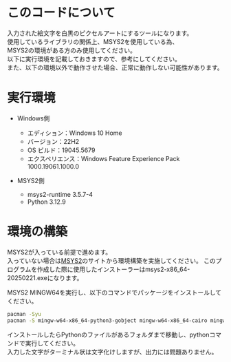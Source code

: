 # このコードについて

入力された絵文字を白黒のピクセルアートにするツールになります。  
使用しているライブラリの関係上、MSYS2を使用している為、  
MSYS2の環境がある方のみ使用してください。  
以下に実行環境を記載しておきますので、参考にしてください。  
また、以下の環境以外で動作させた場合、正常に動作しない可能性があります。  

# 実行環境  

- Windows側  
  - エディション：Windows 10 Home  
  - バージョン：22H2  
  - OS ビルド：19045.5679  
  - エクスペリエンス：Windows Feature Experience Pack 1000.19061.1000.0  

- MSYS2側  
  - msys2-runtime 3.5.7-4  
  - Python 3.12.9  

# 環境の構築

MSYS2が入っている前提で進めます。  
入っていない場合は[MSYS2]("https://www.msys2.org/")のサイトから環境構築を実施してください。  
このプログラムを作成した際に使用したインストーラーはmsys2-x86_64-20250221.exeになります。  

MSYS2 MINGW64を実行し、以下のコマンドでパッケージをインストールしてください。  

```bash
pacman -Syu
pacman -S mingw-w64-x86_64-python3-gobject mingw-w64-x86_64-cairo mingw-w64-x86_64-pango mingw-w64-x86_64-gtk3
```

インストールしたらPythonのファイルがあるフォルダまで移動し、pythonコマンドで実行してください。  
入力した文字がターミナル状は文字化けしますが、出力には問題ありません。  
